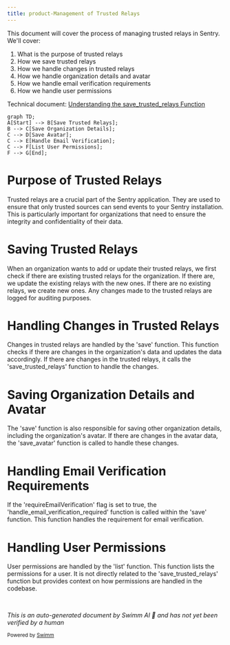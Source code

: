 ```yaml
---
title: product-Management of Trusted Relays
---
```

This document will cover the process of managing trusted relays in Sentry. We'll cover:

1. What is the purpose of trusted relays
2. How we save trusted relays
3. How we handle changes in trusted relays
4. How we handle organization details and avatar
5. How we handle email verification requirements
6. How we handle user permissions

Technical document: <SwmLink doc-title="Understanding the save_trusted_relays Function">[Understanding the save_trusted_relays Function](/.swm/understanding-the-save_trusted_relays-function.jzqwtucp.sw.md)</SwmLink>

```mermaid
graph TD;
A[Start] --> B[Save Trusted Relays];
B --> C[Save Organization Details];
C --> D[Save Avatar];
C --> E[Handle Email Verification];
C --> F[List User Permissions];
F --> G[End];
```

# Purpose of Trusted Relays

Trusted relays are a crucial part of the Sentry application. They are used to ensure that only trusted sources can send events to your Sentry installation. This is particularly important for organizations that need to ensure the integrity and confidentiality of their data.

# Saving Trusted Relays

When an organization wants to add or update their trusted relays, we first check if there are existing trusted relays for the organization. If there are, we update the existing relays with the new ones. If there are no existing relays, we create new ones. Any changes made to the trusted relays are logged for auditing purposes.

# Handling Changes in Trusted Relays

Changes in trusted relays are handled by the 'save' function. This function checks if there are changes in the organization's data and updates the data accordingly. If there are changes in the trusted relays, it calls the 'save_trusted_relays' function to handle the changes.

# Saving Organization Details and Avatar

The 'save' function is also responsible for saving other organization details, including the organization's avatar. If there are changes in the avatar data, the 'save_avatar' function is called to handle these changes.

# Handling Email Verification Requirements

If the 'requireEmailVerification' flag is set to true, the 'handle_email_verification_required' function is called within the 'save' function. This function handles the requirement for email verification.

# Handling User Permissions

User permissions are handled by the 'list' function. This function lists the permissions for a user. It is not directly related to the 'save_trusted_relays' function but provides context on how permissions are handled in the codebase.

&nbsp;

*This is an auto-generated document by Swimm AI 🌊 and has not yet been verified by a human*

<SwmMeta version="3.0.0" repo-id="Z2l0aHViJTNBJTNBc2VudHJ5LWRlbW8lM0ElM0FTd2ltbS1EZW1v" repo-name="sentry-demo" doc-type="product-flows"><sup>Powered by [Swimm](/)</sup></SwmMeta>
